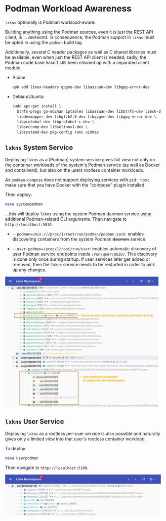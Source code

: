# Podman Workload Awareness

`lxkns` optionally is Podman workload-aware.

Building anything using the Podman sources, even it is just the REST API client,
is ... _awkward_. In consequence, the Podman support in `lxkns` must be opted in
using the `podman` build tag.

Additionally, several C header packages as well as C shared libraries must be
available, even when just the REST API client is needed; sadly, the Podman code
base hasn't still been cleaned up with a separated client module.

- Alpine:
  ```bash
  apk add linux-headers gpgme-dev libassuan-dev libgpg-error-dev
  ```

- Debian/Ubuntu:
  ```bash
  sudo apt-get install \
    btrfs-progs go-md2man iptables libassuan-dev libbtrfs-dev libc6-dev \
    libdevmapper-dev libglib2.0-dev libgpgme-dev libgpg-error-dev \
    libprotobuf-dev libprotobuf-c-dev \
    libseccomp-dev libselinux1-dev \
    libsystemd-dev pkg-config runc uidmap
  ```

## `lxkns` System Service

Deploying `lxkns` as a (Podman) system service gives full view not only on the
container workloads of the system's Podman service (as well as Docker and
containerd), but also on the users rootless container workloads.

As `podman-compose` does not support deploying services with `pid: host`, make
sure that you have Docker with the "compose" plugin installed.

Then deploy:

```bash
make systempodman
```

...this will deploy `lxkns` using the system Podman ~~daemon~~ service using
additional Podman-related CLI arguments. Then navigate to
`http://localhost:5010`.

- `--podman=unix:///proc/1/root/run/podman/podman.sock`: enables discovering
  containers from the system Podman ~~daemon~~ service.

- `--user-podmen=/proc/1/root/run/user`: enables automatic discovery of user
  Podman service endpoints inside `/run/user/$UID/`. This discovery is done only
  once during startup. If user services later get added or removed, then the
  `lxkns` service needs to be restarted in order to pick up any changes.

![lxkns with Podman awareness](docs/_images/podman-containers.png)

## `lxkns` User Service

Deploying `lxkns` as a rootless per-user service is also possible and naturally
gives only a limited view into that user's rootless container workload.

To deploy:

```bash
make userpodman
```

Then navigate to `http://localhost:5100`.

![user's rootless workload](docs/_images/user-podman-rootless-containers.png)

